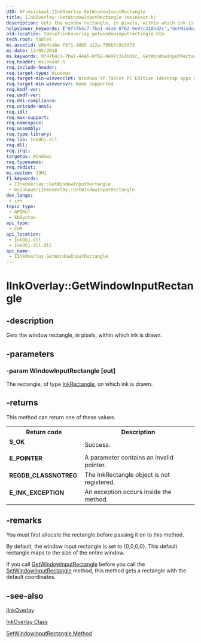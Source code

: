 ```yaml
---
UID: NF:msinkaut.IInkOverlay.GetWindowInputRectangle
title: IInkOverlay::GetWindowInputRectangle (msinkaut.h)
description: Gets the window rectangle, in pixels, within which ink is drawn.
helpviewer_keywords: ["0f47b4c7-7ba1-44a6-8f62-9e97c318bd2c","GetWindowInputRectangle","GetWindowInputRectangle method [Tablet PC]","GetWindowInputRectangle method [Tablet PC]","IInkOverlay interface","IInkOverlay","IInkOverlay interface [Tablet PC]","GetWindowInputRectangle method","IInkOverlay.GetWindowInputRectangle","IInkOverlay::GetWindowInputRectangle","msinkaut/IInkOverlay::GetWindowInputRectangle","tablet.inkoverlay_getwindowinputrectangle"]
old-location: tablet\inkoverlay_getwindowinputrectangle.htm
tech.root: tablet
ms.assetid: e0e4cabe-f8f1-48b5-a12a-789b7c9c5973
ms.date: 12/05/2018
ms.keywords: 0f47b4c7-7ba1-44a6-8f62-9e97c318bd2c, GetWindowInputRectangle, GetWindowInputRectangle method [Tablet PC], GetWindowInputRectangle method [Tablet PC],IInkOverlay interface, IInkOverlay, IInkOverlay interface [Tablet PC],GetWindowInputRectangle method, IInkOverlay.GetWindowInputRectangle, IInkOverlay::GetWindowInputRectangle, msinkaut/IInkOverlay::GetWindowInputRectangle, tablet.inkoverlay_getwindowinputrectangle
req.header: msinkaut.h
req.include-header: 
req.target-type: Windows
req.target-min-winverclnt: Windows XP Tablet PC Edition [desktop apps only]
req.target-min-winversvr: None supported
req.kmdf-ver: 
req.umdf-ver: 
req.ddi-compliance: 
req.unicode-ansi: 
req.idl: 
req.max-support: 
req.namespace: 
req.assembly: 
req.type-library: 
req.lib: InkObj.dll
req.dll: 
req.irql: 
targetos: Windows
req.typenames: 
req.redist: 
ms.custom: 19H1
f1_keywords:
 - IInkOverlay::GetWindowInputRectangle
 - msinkaut/IInkOverlay::GetWindowInputRectangle
dev_langs:
 - c++
topic_type:
 - APIRef
 - kbSyntax
api_type:
 - COM
api_location:
 - InkObj.dll
 - InkObj.dll.dll
api_name:
 - IInkOverlay.GetWindowInputRectangle
---
```


# IInkOverlay::GetWindowInputRectangle


## -description

Gets the window rectangle, in pixels, within which ink is drawn.

## -parameters

### -param WindowInputRectangle [out]

The rectangle, of type <a href="/windows/desktop/tablet/inkrectangle-class">InkRectangle</a>, on which ink is drawn.

## -returns

This method can return one of these values.

<table>
<tr>
<th>Return code</th>
<th>Description</th>
</tr>
<tr>
<td width="40%">
<dl>
<dt><b>S_OK</b></dt>
</dl>
</td>
<td width="60%">
Success.

</td>
</tr>
<tr>
<td width="40%">
<dl>
<dt><b>E_POINTER</b></dt>
</dl>
</td>
<td width="60%">
A parameter contains an invalid pointer.

</td>
</tr>
<tr>
<td width="40%">
<dl>
<dt><b>REGDB_CLASSNOTREG</b></dt>
</dl>
</td>
<td width="60%">
The InkRectangle object is not registered.

</td>
</tr>
<tr>
<td width="40%">
<dl>
<dt><b>E_INK_EXCEPTION</b></dt>
</dl>
</td>
<td width="60%">
An exception occurs inside the method.

</td>
</tr>
</table>

## -remarks

You must first allocate the rectangle before passing it on to this method.

By default, the window input rectangle is set to {0,0,0,0}. This default rectangle maps to the size of the entire window.

If you call <a href="/windows/desktop/api/msinkaut/nf-msinkaut-iinkcollector-getwindowinputrectangle">GetWindowInputRectangle</a> before you call the <a href="/windows/desktop/api/msinkaut/nf-msinkaut-iinkcollector-setwindowinputrectangle">SetWindowInputRectangle</a> method, this method gets a rectangle with the default coordinates.

## -see-also

<a href="../msinkaut/nn-msinkaut-iinkoverlay.md">IInkOverlay</a>



<a href="/windows/desktop/tablet/inkoverlay-class">InkOverlay Class</a>



<a href="/windows/desktop/api/msinkaut/nf-msinkaut-iinkcollector-setwindowinputrectangle">SetWindowInputRectangle Method</a>
